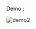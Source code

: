 Demo :

![demo2](https://github.com/rohitf1/chatbot-streamlit-langchain-pinecone-openai/assets/110368802/b5fecbe1-065e-418c-9f07-343b20d27592)
